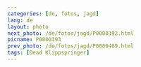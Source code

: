 ```yaml
---
categories: [de, fotos, jagd]
lang: de
layout: photo
next_photo: /de/fotos/jagd/P0000392.html
picname: P0000393
prev_photo: /de/fotos/jagd/P0000409.html
tags: [Dead Klippspringer]
---
```

